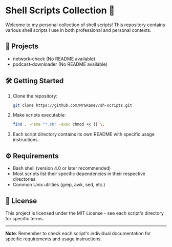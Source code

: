 # Shell Scripts Collection 🚀

Welcome to my personal collection of shell scripts! This repository contains various shell scripts I use in both professional and personal contexts.

## 📂 Projects

<!-- PROJECT-LIST:START -->
- network-check (No README available)
- podcast-downloader (No README available)
<!-- PROJECT-LIST:END -->

## 🛠️ Getting Started

1. Clone the repository:

   ```bash
   git clone https://github.com/MrGKanev/sh-scripts.git
   ```

2. Make scripts executable:

   ```bash
   find . -name "*.sh" -exec chmod +x {} \;
   ```

3. Each script directory contains its own README with specific usage instructions.

## ⚙️ Requirements

- Bash shell (version 4.0 or later recommended)
- Most scripts list their specific dependencies in their respective directories
- Common Unix utilities (grep, awk, sed, etc.)

## 📝 License

This project is licensed under the MIT License - see each script's directory for specific terms.

---

**Note**: Remember to check each script's individual documentation for specific requirements and usage instructions.
